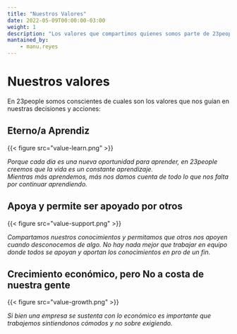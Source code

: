 ```yaml
---
title: "Nuestros Valores"
date: 2022-05-09T00:00:00-03:00
weight: 1
description: "Los valores que compartimos quienes somos parte de 23people"
mantained_by:
    - manu.reyes
---
```


# Nuestros valores

En 23people somos conscientes de cuales son los valores que nos guían en nuestras decisiones y acciones:

## Eterno/a Aprendiz

{{< figure src="value-learn.png" >}}

_Porque cada día es una nueva oportunidad para aprender, en 23people creemos que la vida es un constante aprendizaje._  
_Mientras más aprendemos, más nos damos cuenta de todo lo que nos falta por continuar aprendiendo._

## Apoya y permite ser apoyado por otros

{{< figure src="value-support.png" >}}

_Compartamos nuestros conocimientos y permitamos que otros nos apoyen cuando desconocemos de algo. No hay nada mejor que trabajar en equipo donde todos se apoyan y aportan los conocimientos en pro de un fin._

## Crecimiento económico, pero No a costa de nuestra gente

{{< figure src="value-growth.png" >}}

_Si bien una empresa se sustenta con lo económico es importante que trabajemos sintiendonos cómodos y no sobre exigiendo._
